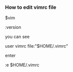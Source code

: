 ### How to edit vimrc file

$vim

:version

you can see

user vimrc file:"$HOME/.vimrc"

enter

:e $HOME/.vimrc



